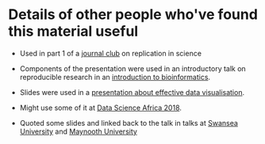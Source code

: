 # Details of other people who've found this material useful

* Used in part 1 of a [journal club](https://github.com/IssieWinney/JournalClub) on replication in science

* Components of the presentation were used in an introductory talk on reproducible research in an [introduction to bioinformatics](https://github.com/widdowquinn/Teaching-IBioIC-Intro-to-Bioinformatics).

* Slides were used in a [presentation about effective data visualisation](https://widdowquinn.github.io/Presentation-DataVis-Barplots/).

* Might use some of it at [Data Science Africa 2018](https://www.datascienceafrica.org/dsa2018/).

* Quoted some slides and linked back to the talk in talks at [Swansea University](https://edbennett.github.io/swansea-talk-20220629) and [Maynooth University](https://edbennett.github.io/maynooth-talk-20221024)
